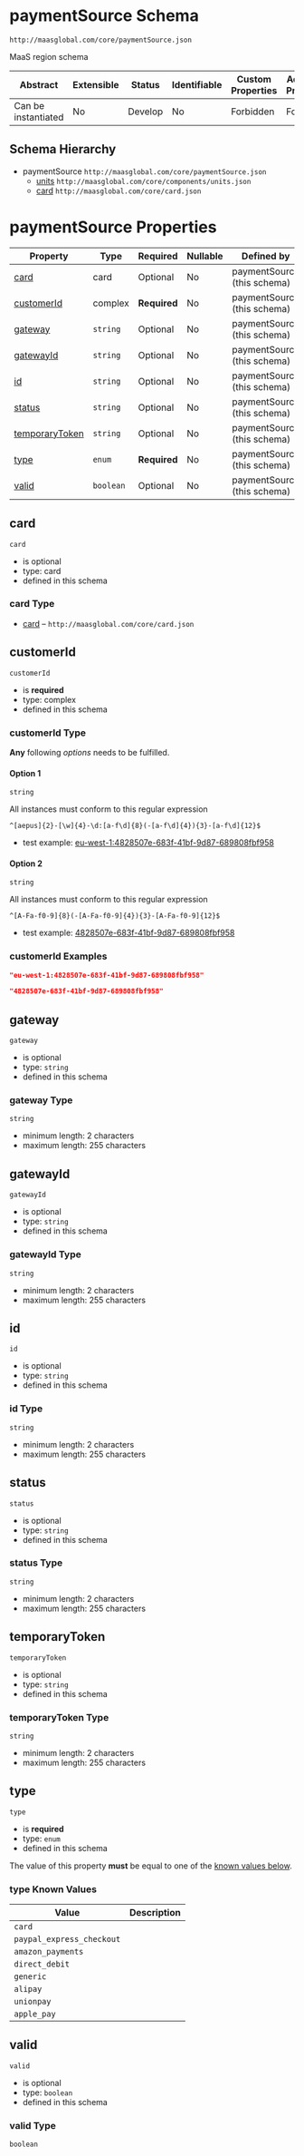 # paymentSource Schema

```
http://maasglobal.com/core/paymentSource.json
```

MaaS region schema

| Abstract            | Extensible | Status  | Identifiable | Custom Properties | Additional Properties | Defined In                                    |
| ------------------- | ---------- | ------- | ------------ | ----------------- | --------------------- | --------------------------------------------- |
| Can be instantiated | No         | Develop | No           | Forbidden         | Forbidden             | [core/paymentSource.json](paymentSource.json) |

## Schema Hierarchy

- paymentSource `http://maasglobal.com/core/paymentSource.json`
  - [units](components/units.md) `http://maasglobal.com/core/components/units.json`
  - [card](card.md) `http://maasglobal.com/core/card.json`

# paymentSource Properties

| Property                          | Type      | Required     | Nullable | Defined by                  |
| --------------------------------- | --------- | ------------ | -------- | --------------------------- |
| [card](#card)                     | card      | Optional     | No       | paymentSource (this schema) |
| [customerId](#customerid)         | complex   | **Required** | No       | paymentSource (this schema) |
| [gateway](#gateway)               | `string`  | Optional     | No       | paymentSource (this schema) |
| [gatewayId](#gatewayid)           | `string`  | Optional     | No       | paymentSource (this schema) |
| [id](#id)                         | `string`  | Optional     | No       | paymentSource (this schema) |
| [status](#status)                 | `string`  | Optional     | No       | paymentSource (this schema) |
| [temporaryToken](#temporarytoken) | `string`  | Optional     | No       | paymentSource (this schema) |
| [type](#type)                     | `enum`    | **Required** | No       | paymentSource (this schema) |
| [valid](#valid)                   | `boolean` | Optional     | No       | paymentSource (this schema) |

## card

`card`

- is optional
- type: card
- defined in this schema

### card Type

- [card](card.md) – `http://maasglobal.com/core/card.json`

## customerId

`customerId`

- is **required**
- type: complex
- defined in this schema

### customerId Type

**Any** following _options_ needs to be fulfilled.

#### Option 1

`string`

All instances must conform to this regular expression

```regex
^[aepus]{2}-[\w]{4}-\d:[a-f\d]{8}(-[a-f\d]{4}){3}-[a-f\d]{12}$
```

- test example:
  [eu-west-1:4828507e-683f-41bf-9d87-689808fbf958](<https://regexr.com/?expression=%5E%5Baepus%5D%7B2%7D-%5B%5Cw%5D%7B4%7D-%5Cd%3A%5Ba-f%5Cd%5D%7B8%7D(-%5Ba-f%5Cd%5D%7B4%7D)%7B3%7D-%5Ba-f%5Cd%5D%7B12%7D%24&text=eu-west-1%3A4828507e-683f-41bf-9d87-689808fbf958>)

#### Option 2

`string`

All instances must conform to this regular expression

```regex
^[A-Fa-f0-9]{8}(-[A-Fa-f0-9]{4}){3}-[A-Fa-f0-9]{12}$
```

- test example:
  [4828507e-683f-41bf-9d87-689808fbf958](<https://regexr.com/?expression=%5E%5BA-Fa-f0-9%5D%7B8%7D(-%5BA-Fa-f0-9%5D%7B4%7D)%7B3%7D-%5BA-Fa-f0-9%5D%7B12%7D%24&text=4828507e-683f-41bf-9d87-689808fbf958>)

### customerId Examples

```json
"eu-west-1:4828507e-683f-41bf-9d87-689808fbf958"
```

```json
"4828507e-683f-41bf-9d87-689808fbf958"
```

## gateway

`gateway`

- is optional
- type: `string`
- defined in this schema

### gateway Type

`string`

- minimum length: 2 characters
- maximum length: 255 characters

## gatewayId

`gatewayId`

- is optional
- type: `string`
- defined in this schema

### gatewayId Type

`string`

- minimum length: 2 characters
- maximum length: 255 characters

## id

`id`

- is optional
- type: `string`
- defined in this schema

### id Type

`string`

- minimum length: 2 characters
- maximum length: 255 characters

## status

`status`

- is optional
- type: `string`
- defined in this schema

### status Type

`string`

- minimum length: 2 characters
- maximum length: 255 characters

## temporaryToken

`temporaryToken`

- is optional
- type: `string`
- defined in this schema

### temporaryToken Type

`string`

- minimum length: 2 characters
- maximum length: 255 characters

## type

`type`

- is **required**
- type: `enum`
- defined in this schema

The value of this property **must** be equal to one of the [known values below](#type-known-values).

### type Known Values

| Value                     | Description |
| ------------------------- | ----------- |
| `card`                    |             |
| `paypal_express_checkout` |             |
| `amazon_payments`         |             |
| `direct_debit`            |             |
| `generic`                 |             |
| `alipay`                  |             |
| `unionpay`                |             |
| `apple_pay`               |             |

## valid

`valid`

- is optional
- type: `boolean`
- defined in this schema

### valid Type

`boolean`
